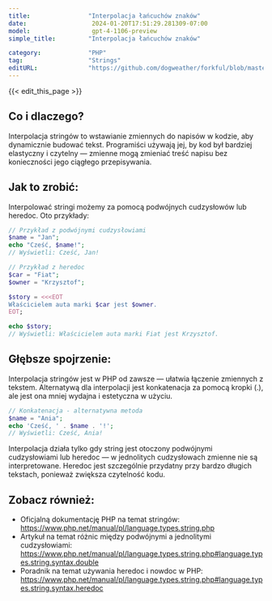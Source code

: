```yaml
---
title:                "Interpolacja łańcuchów znaków"
date:                  2024-01-20T17:51:29.281309-07:00
model:                 gpt-4-1106-preview
simple_title:         "Interpolacja łańcuchów znaków"

category:             "PHP"
tag:                  "Strings"
editURL:              "https://github.com/dogweather/forkful/blob/master/content/pl/php/interpolating-a-string.md"
---
```


{{< edit_this_page >}}

## Co i dlaczego?
Interpolacja stringów to wstawianie zmiennych do napisów w kodzie, aby dynamicznie budować tekst. Programiści używają jej, by kod był bardziej elastyczny i czytelny — zmienne mogą zmieniać treść napisu bez konieczności jego ciągłego przepisywania.

## Jak to zrobić:
Interpolować stringi możemy za pomocą podwójnych cudzysłowów lub heredoc. Oto przykłady:

```PHP
// Przykład z podwójnymi cudzysłowiami
$name = "Jan";
echo "Cześć, $name!";
// Wyświetli: Cześć, Jan!

// Przykład z heredoc
$car = "Fiat";
$owner = "Krzysztof";

$story = <<<EOT
Właścicielem auta marki $car jest $owner.
EOT;

echo $story;
// Wyświetli: Właścicielem auta marki Fiat jest Krzysztof.
```

## Głębsze spojrzenie:
Interpolacja stringów jest w PHP od zawsze — ułatwia łączenie zmiennych z tekstem. Alternatywą dla interpolacji jest konkatenacja za pomocą kropki (.), ale jest ona mniej wydajna i estetyczna w użyciu.

```PHP
// Konkatenacja - alternatywna metoda
$name = "Ania";
echo 'Cześć, ' . $name . '!';
// Wyświetli: Cześć, Ania!
```

Interpolacja działa tylko gdy string jest otoczony podwójnymi cudzysłowiami lub heredoc — w jednolitych cudzysłowach zmienne nie są interpretowane. Heredoc jest szczególnie przydatny przy bardzo długich tekstach, ponieważ zwiększa czytelność kodu.

## Zobacz również:
- Oficjalną dokumentację PHP na temat stringów: https://www.php.net/manual/pl/language.types.string.php
- Artykuł na temat różnic między podwójnymi a jednolitymi cudzysłowiami: https://www.php.net/manual/pl/language.types.string.php#language.types.string.syntax.double
- Poradnik na temat używania heredoc i nowdoc w PHP: https://www.php.net/manual/pl/language.types.string.php#language.types.string.syntax.heredoc

